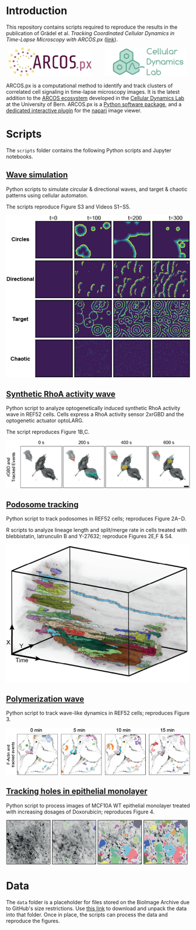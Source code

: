 # Introduction

This repository contains scripts required to reproduce the results in the publication of Grädel et al. _Tracking Coordinated Cellular Dynamics in Time-Lapse Microscopy with ARCOS.px_ ([link](https://doi.org/10.1101/2025.03.14.643386)).


<p align="center">
  <img alt="Light" src="misc/ARCOS-px-logo.png" width="45%">
&nbsp; &nbsp; &nbsp; &nbsp;
  <img alt="Dark" src="misc/cellular-dynamics-lab-logo2.png" width="45%"> 
</p>

ARCOS.px is a computational method to identify and track clusters of correlated cell signaling in time-lapse microscopy images. 
It is the latest addition to the [ARCOS ecosystem](https://arcos.gitbook.io/home) developed in the [Cellular Dynamics Lab](https://www.pertzlab.net) at the University of Bern.
ARCOS.px is a [Python software package](https://github.com/bgraedel/arcos4py), and a [dedicated interactive plugin](https://github.com/bgraedel/arcosPx-napari) for the [napari](https://napari.org/stable/) image viewer.

# Scripts

The `scripts` folder contains the following Python scripts and Jupyter notebooks.


## [Wave simulation](scripts/1_wave_simulation)

Python scripts to simulate circular & directional waves, and target & chaotic patterns using cellular automaton.

The scripts reproduce Figure S3 and Videos S1−S5.

![waves-sim](misc/waves-sim.png)


## [Synthetic RhoA activity wave](scripts/2_synthetic_rhoa_wave)

Python script to analyze optogenetically induced synthetic RhoA activity wave in REF52 cells.
Cells express a RhoA activity sensor 2xrGBD and the optogenetic actuator optoLARG.

The script reproduces Figure 1B,C.

![waves-sim](misc/waves-synth.png)


## [Podosome tracking](scripts/3_podosome_tracks)

Python script to track podosomes in REF52 cells; reproduces Figure 2A−D.

R scripts to analyze lineage length and split/merge rate in cells treated with blebbistatin, latrunculin B and Y-27632; reproduce Figures 2E,F & S4.

![podosomes](misc/podosomes-tracking.png)

## [Polymerization wave](scripts/4_polymerization_wave)

Python script to track wave-like dynamics in REF52 cells; reproduces Figure 3.

![wave-dynamics](misc/wave-dynamics.png)

## [Tracking holes in epithelial monolayer](scripts/5_hole_tracking)

Python script to process images of MCF10A WT epithelial monolayer treated with increasing dosages of Doxorubicin; reproduces Figure 4.

![wave-dynamics](misc/monolayer-holes.png)

# Data

The `data` folder is a placeholder for files stored on the BioImage Archive due to GitHub's size restrictions. 
Use [this link](https://www.ebi.ac.uk/bioimage-archive/) to download and unpack the data into that folder.
Once in place, the scripts can process the data and reproduce the figures.

